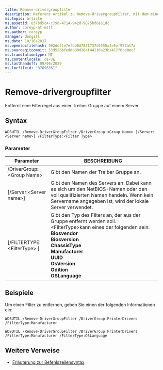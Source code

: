 ```yaml
---
title: Remove-drivergroupfilter
description: Referenz Artikel zu Remove-drivergroupfilter, mit dem eine Filterregel aus einer Treiber Gruppe auf einem Server entfernt wird.
ms.topic: article
ms.assetid: 837bd5d4-c79d-4714-942d-9875bd8e61dc
author: coreyp-at-msft
ms.author: coreyp
manager: dongill
ms.date: 10/16/2017
ms.openlocfilehash: 902dd41e7efbb8d7821737d4555a3e5ef957a17a
ms.sourcegitcommit: 53d526bfeddb89d28af44210a23ba417f6ce0ecf
ms.translationtype: MT
ms.contentlocale: de-DE
ms.lasthandoff: 08/06/2020
ms.locfileid: "87896361"
---
```

# <a name="remove-drivergroupfilter"></a>Remove-drivergroupfilter



Entfernt eine Filterregel aus einer Treiber Gruppe auf einem Server.

## <a name="syntax"></a>Syntax

```
WDSUTIL /Remove-DriverGroupFilter /DriverGroup:<Group Name> [/Server:<Server name>] /FilterType:<Filter Type>
```

### <a name="parameters"></a>Parameter

|Parameter|BESCHREIBUNG|
|---------|-----------|
|/DriverGroup:\<Group Name>|Gibt den Namen der Treiber Gruppe an.|
|[/Server:\<Server name>]|Gibt den Namen des Servers an. Dabei kann es sich um den NetBIOS-Namen oder den voll qualifizierten Namen handeln. Wenn kein Servername angegeben ist, wird der lokale Server verwendet.|
|[/FILTERTYPE: \<FilterType> ]|Gibt den Typ des Filters an, der aus der Gruppe entfernt werden soll. \<FilterType>kann eines der folgenden sein:</br>**Biosvendor**</br>**Biosversion**</br>**ChassisType**</br>**Manufacturer**</br>**UUID**</br>**OsVersion**</br>**Odition**</br>**OSLanguage**|

## <a name="examples"></a>Beispiele

Um einen Filter zu entfernen, geben Sie einen der folgenden Informationen ein:
```
WDSUTIL /Remove-DriverGroupFilter /DriverGroup:PrinterDrivers /FilterType:Manufacturer
```
```
WDSUTIL /Remove-DriverGroupFilter /DriverGroup:PrinterDrivers /FilterType:Manufacturer /FilterType:OSLanguage
```

## <a name="additional-references"></a>Weitere Verweise

- [Erläuterung zur Befehlszeilensyntax](command-line-syntax-key.md)